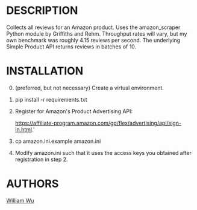 DESCRIPTION
===============
Collects all reviews for an Amazon product. Uses the amazon_scraper Python module by Griffiths and Rehm.
Throughput rates will vary, but my own benchmark was roughly 4.15 reviews per second. The underlying Simple Product API returns reviews in batches of 10.


INSTALLATION
===============
0. (preferred, but not necessary) Create a virtual environment.
1. pip install -r requirements.txt
2. Register for Amazon's Product Advertising API:

    https://affiliate-program.amazon.com/gp/flex/advertising/api/sign-in.html.'

3. cp amazon.ini.example amazon.ini
4. Modify amazon.ini such that it uses the access keys you obtained after registration in step 2. 


AUTHORS
===============
[William Wu](http://qed.ai)
